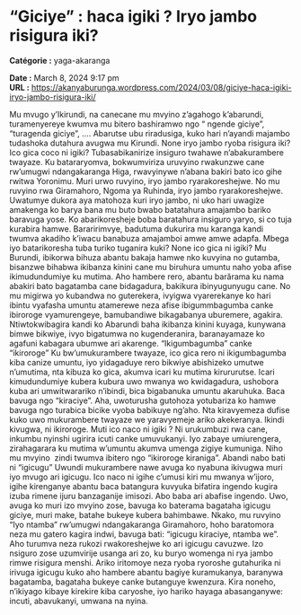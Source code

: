 # “Giciye” : haca igiki ? Iryo jambo risigura iki?

**Catégorie :** yaga-akaranga

**Date :** March 8, 2024 9:17 pm  
**URL :** https://akanyaburunga.wordpress.com/2024/03/08/giciye-haca-igiki-iryo-jambo-risigura-iki/

Mu mvugo y’Ikirundi, na canecane mu mvyino z’agahogo k’abarundi, turamenyereye kwumva mu bitero bashiramwo ngo “ ngende giciye”, “turagenda giciye”, …. Abarutse ubu riradusiga, kuko hari n’ayandi majambo tudashoka dutahura avugwa mu Kirundi. None iryo jambo ryoba risigura iki? Ico gica coco ni igiki? Tubasabikanirize insiguro twahawe n’abakurambere twayaze.
Ku batararyomva, bokwumviriza uruvyino rwakunzwe cane rw’umugwi ndangakaranga Higa, rwavyinywe n’abana bakiri bato ico gihe rwitwa Yoronimu. Muri urwo ruvyino, iryo jambo ryarakoreshejwe. No mu ruvyino rwa Giramahoro, Ngoma ya Ruhinda, iryo jambo ryarakoreshejwe.
Uwatumye dukora aya matohoza kuri iryo jambo, ni uko hari uwagize amakenga ko barya bana mu buto bwabo batatahura amajambo bariko baravuga yose. Ko abarikoresheje boba baratahura insiguro yaryo, si co tuja kurabira hamwe. Bararirimvye, badutuma dukurira mu karanga kandi twumva akadiho k’iwacu banabuza amajamboi amwe amwe adapfa. Mbega iyo batarikoresha tuba turiko tuganira kuki?
None ico gica ni igiki?
Mu Burundi, ibikorwa bihuza abantu bakaja hamwe nko kuvyina no gutamba, bisanzwe bihabwa ikibanza kinini cane mu biruhura umuntu naho yoba afise ikimudundumiye ku mutima. Aho hambere rero, abantu barărama ku nama abakiri bato bagatamba cane bidagadura, bakikura ibinyugunyugu cane.
No mu migirwa yo kubandwa no guterekera, ivyigwa vyarerekanye ko hari ibintu vyafasha umuntu atamerewe neza afise ibigummbagumba canke ibiroroge vyamurengeye, bamubandiwe bikagabanya uburemere, agakira.
Ntiwtokwibagira kandi ko Abarundi baha ikibanza kinini kuyaga, kunywana bimwe bikwiye, ivyo bigatumwa no kugenderanira, baranayamaze ko agafuni kabagara ubumwe ari akarenge.
“Ikigumbagumba” canke “ikiroroge”
Ku bw’umukurambere twayaze, ico gica rero ni ikigumbagumba kiba canize umuntu, iyo yidagaduye rero bikwiye abishizeko umutwe n’umutima, nta kibuza ko gica, akumva icari ku mutima kirururutse. Icari kimudundumiye kubera kubura uwo mwanya wo kwidagadura, ushobora kuba ari umwitwarariko n’ibindi, bica bigabanuka umuntu akaruhuka. Baca bavuga ngo “kiraciye”.
Aha, uwoturusha gutohoza yotubariza ko hamwe bavuga ngo turabica bicike vyoba babikuye ng’aho. Nta kiravyemeza dufise kuko uwo mukurambere twayaze we yaravyemeje ariko akekeranya.
Ikindi kivugwa, ni ikiroroge. Muti ico naco ni igiki ? Ni urukumbuzi rwa cane, inkumbu nyinshi ugirira icuti canke umuvukanyi. Iyo zabaye umiurengera, zirahagarara ku mutima w’umuntu akumva umenga zigiye kumuniga. Niho mu mvyino  zindi twumva ibitero ngo “ikiroroge kiraniga”.
Abandi nabo bati ni “igicugu”
Uwundi mukurambere nawe avuga ko nyabuna ikivugwa muri iyo mvugo ari igicugu. Ico naco ni igihe c’umusi kiri mu mwanya w’ijoro, igihe kirenganye abantu baca batangura kuvyuka bifatira ingendo kugira izuba rimene ijuru banzaganije imisozi. Abo baba ari abafise ingendo. Uwo, avuga ko muri izo mvyino zose, bavuga ko baterama bagataha igicugu giciye, muri make, batahe bukeye kubera bahimbawe.
Nkako, mu ruvyino “Iyo ntamba” rw’umugwi ndangakaranga Giramahoro, hoho baratomora neza mu gatero kagira indwi, bavuga bati: “igicugu kiraciye, ntamba we”. Aho turumva neza rukozi rwakoreshejwe ko ari igicugu cavuzwe.
Izo nsiguro zose uzumvirije usanga ari zo, ku buryo womenga ni rya jambo rimwe risigura menshi. Ariko iritomoye neza ryoba ryoroshe gutahurika ni irivuga igicugu kuko aho hambere abantu bagiye kuramukanya, baranywa bagatamba, bagataha bukeye canke butanguye kwenzura. Kira noneho, n’ikiyago kibaye kirekire kiba caryoshe, iyo hariko hayaga abasanganywe: incuti, abavukanyi, umwana na nyina.
